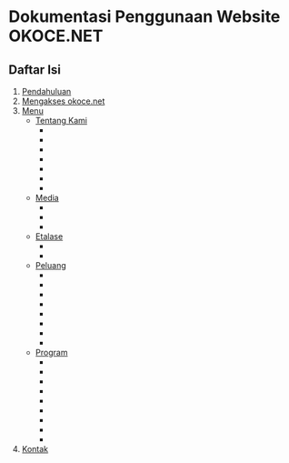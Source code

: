 # Dokumentasi Penggunaan Website OKOCE.NET

## Daftar Isi

1. [Pendahuluan](#pendahuluan)
2. [Mengakses okoce.net](#mengakses-okoce)
3. [Menu](#menu-okoce)
   - [Tentang Kami](#tentang-kami-okoce)
      - []()
      - []()
      - []()
      - []()
      - []()
      - []()
      - []()
   - [Media](#media-okoce)
      - []()
      - []()
      - []()
   - [Etalase](#event-okoce)
      - []()
      - []()
   - [Peluang](#peluang-okoce)
      - []()
      - []()
      - []()
      - []()
      - []()
      - []()
      - []()
      - []()
   - [Program](#program-okoce)
      - []()
      - []()
      - []()
      - []()
      - []()
      - []()
      - []()
      - []()
      - []()
4. [Kontak](#kontak-okoce)